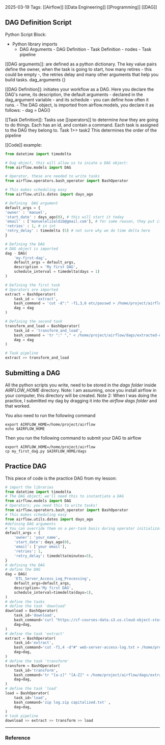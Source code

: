 2025-03-19
Tags: [[Airflow]] [[Data Engineering]] [[Programming]] [[DAG]]

## DAG Definition Script

Python Script Block:
- Python library imports
	- DAG Arguments
			- DAG Definition
				- Task Definition - nodes
					- Task pipeline

[[DAG arguments]]: are defined as a python dictionary. The key value pairs define the owner, when the task is going to start, how many retires - this could be empty -, the retries delay and many other arguments that help you build tasks.
	dag_arguments {}

[[DAG Definition]]: initiates your workflow as a DAG. Here you declare the DAG's name, its description, the default arguments - declared in the dag_argument variable - and its schedule - you can define how often it runs.
	- The DAG object, is imported from airflow.models, you declare it as follows:
		- dag = DAG()

[[Task Definition]]: Tasks use [[operators]] to determine _how_ they are going to do things. Each has an id, and contain a command. Each task is assigned to the DAG they belong to.
	Task 1>> task2 
		This determines the order of the pipeline

[[Code]] example:
```python
from datetime import timedelta

# Dag object, this will allow us to iniate a DAG object:
from airflow.models import DAG

# Operator, these are needed to write tasks
from airflow.operators.bash_operator import BashOperator

# This makes scheduling easy
from airflow.utils.dates import days_ago

# Defining  DAG argument 
default_args = {
'owner' : 'manuel',
'start_date' : days_ago(0), # this will start it today
'email' : ['manuelelizaldib@gmail.com'], # for some reason, they put it in a list, I imagine this is because you can add more emails.
'retries' : 1, # in int 
'retry_delay' : timedelta (5) # not sure why we do time delta here
}

# Defining the DAG
# DAG object is imported 
dag - DAG(
	'my-first-dag',
	default_args = default_args,
	description = 'My first DAG',
	schedule_interval = timedelta(days = 1)
)

# Defining the first task
# Operators are imported
extract = BashOperator(
	task_id = 'extract',
	bash_command = 'cut -d":" -f1,3,6 etc/passwd > /home/project/airflow',
	dag = dag
)

# Defining the second task
transform_and_load = BashOperator(
	task_id = 'transform_and_load',
	bash_command = 'tr ":" "," < /home/project/airflow/dags/extracted-data.txt > /home/project/airflow/dags/transformed-data.csv',
	dag = dag
) 

# Task pipeline
extract >> transform_and_load
```
## Submitting a DAG
All the python scripts you write, need to be stored in the _dags folder_ inside _AIRFLOW_HOME_ directory. 
	Note: I am assuming, once you install airflow in your computer, this directory will be created.
	Note 2: When I was doing the practice, I submitted my dag by dragging it into the _airflow dags folder_ and that worked. 

You also need to run the following command

```shell
export AIRFLOW_HOME=/home/project/airflow
echo $AIRFLOW_HOME
```

Then you run the following command to submit your DAG to airflow

```shell
export AIRFLOW_HOME=/home/project/airflow
cp my_first_dag.py $AIRFLOW_HOME/dags
```


## Practice DAG
This piece of code is the practice DAG from my lesson:
```python
# import the libraries
from datetime import timedelta
# The DAG object; we'll need this to instantiate a DAG
from airflow.models import DAG
# Operators; you need this to write tasks!
from airflow.operators.bash_operator import BashOperator
# This makes scheduling easy
from airflow.utils.dates import days_ago
#defining DAG arguments
# You can override them on a per-task basis during operator initialization
default_args = {
    'owner': 'your_name',
    'start_date': days_ago(0),
    'email': ['your email'],
    'retries': 1,
    'retry_delay': timedelta(minutes=5),
}
# defining the DAG
# define the DAG
dag = DAG(
    'ETL_Server_Access_Log_Processing',
    default_args=default_args,
    description='My first DAG',
    schedule_interval=timedelta(days=1),
)
# define the tasks
# define the task 'download'
download = BashOperator(
    task_id='download',
    bash_command='curl "https://cf-courses-data.s3.us.cloud-object-storage.appdomain.cloud/IBM-DB0250EN-SkillsNetwork/labs/Apache%20Airflow/Build%20a%20DAG%20using%20Airflow/web-server-access-log.txt" -o web-server-access-log.txt',
    dag=dag,
)
# define the task 'extract'
extract = BashOperator(
    task_id='extract',
    bash_command='cut -f1,4 -d"#" web-server-access-log.txt > /home/project/airflow/dags/extracted.txt',
    dag=dag,
)
# define the task 'transform'
transform = BashOperator(
    task_id='transform',
    bash_command='tr "[a-z]" "[A-Z]" < /home/project/airflow/dags/extracted.txt > /home/project/airflow/dags/capitalized.txt',
    dag=dag,
)
# define the task 'load'
load = BashOperator(
    task_id='load',
    bash_command='zip log.zip capitalized.txt' ,
    dag=dag,
)
# task pipeline
download >> extract >> transform >> load
```


---
### Reference